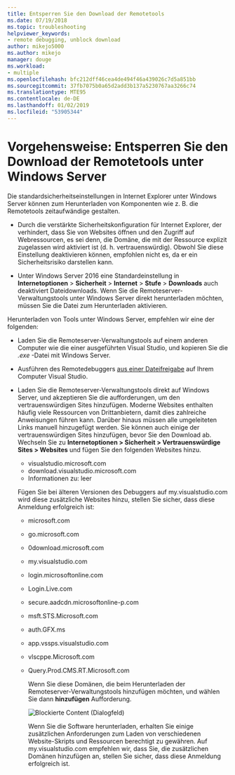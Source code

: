 ```yaml
---
title: Entsperren Sie den Download der Remotetools
ms.date: 07/19/2018
ms.topic: troubleshooting
helpviewer_keywords:
- remote debugging, unblock download
author: mikejo5000
ms.author: mikejo
manager: douge
ms.workload:
- multiple
ms.openlocfilehash: bfc212dff46cea4de494f46a439026c7d5a851bb
ms.sourcegitcommit: 37fb7075b0a65d2add3b137a5230767aa3266c74
ms.translationtype: MTE95
ms.contentlocale: de-DE
ms.lasthandoff: 01/02/2019
ms.locfileid: "53905344"
---
```

# <a name="how-to-unblock-the-download-of-the-remote-tools-on-windows-server"></a>Vorgehensweise: Entsperren Sie den Download der Remotetools unter Windows Server

Die standardsicherheitseinstellungen in Internet Explorer unter Windows Server können zum Herunterladen von Komponenten wie z. B. die Remotetools zeitaufwändige gestalten.

* Durch die verstärkte Sicherheitskonfiguration für Internet Explorer, der verhindert, dass Sie von Websites öffnen und den Zugriff auf Webressourcen, es sei denn, die Domäne, die mit der Ressource explizit zugelassen wird aktiviert ist (d. h. vertrauenswürdig). Obwohl Sie diese Einstellung deaktivieren können, empfohlen nicht es, da er ein Sicherheitsrisiko darstellen kann.

* Unter Windows Server 2016 eine Standardeinstellung in **Internetoptionen** > **Sicherheit** > **Internet**  >   **Stufe** > **Downloads** auch deaktiviert Dateidownloads. Wenn Sie die Remoteserver-Verwaltungstools unter Windows Server direkt herunterladen möchten, müssen Sie die Datei zum Herunterladen aktivieren.

Herunterladen von Tools unter Windows Server, empfehlen wir eine der folgenden:

* Laden Sie die Remoteserver-Verwaltungstools auf einem anderen Computer wie die einer ausgeführten Visual Studio, und kopieren Sie die *.exe* -Datei mit Windows Server.

* Ausführen des Remotedebuggers [aus einer Dateifreigabe](../debugger/remote-debugging.md#fileshare_msvsmon) auf Ihrem Computer Visual Studio.

* Laden Sie die Remoteserver-Verwaltungstools direkt auf Windows Server, und akzeptieren Sie die aufforderungen, um den vertrauenswürdigen Sites hinzufügen. Moderne Websites enthalten häufig viele Ressourcen von Drittanbietern, damit dies zahlreiche Anweisungen führen kann. Darüber hinaus müssen alle umgeleiteten Links manuell hinzugefügt werden. Sie können auch einige der vertrauenswürdigen Sites hinzufügen, bevor Sie den Download ab. Wechseln Sie zu **Internetoptionen > Sicherheit > Vertrauenswürdige Sites > Websites** und fügen Sie den folgenden Websites hinzu.

  * visualstudio.microsoft.com
  * download.visualstudio.microsoft.com
  * Informationen zu: leer

  Fügen Sie bei älteren Versionen des Debuggers auf my.visualstudio.com wird diese zusätzliche Websites hinzu, stellen Sie sicher, dass diese Anmeldung erfolgreich ist:

  * microsoft.com
  * go.microsoft.com
  * 0download.microsoft.com
  * my.visualstudio.com
  * login.microsoftonline.com
  * Login.Live.com
  * secure.aadcdn.microsoftonline-p.com
  * msft.STS.Microsoft.com
  * auth.GFX.ms
  * app.vssps.visualstudio.com
  * vlscppe.Microsoft.com
  * Query.Prod.CMS.RT.Microsoft.com

    Wenn Sie diese Domänen, die beim Herunterladen der Remoteserver-Verwaltungstools hinzufügen möchten, und wählen Sie dann **hinzufügen** Aufforderung.

    ![Blockierte Content (Dialogfeld)](../debugger/media/remotedbg-blocked-content.png)

    Wenn Sie die Software herunterladen, erhalten Sie einige zusätzlichen Anforderungen zum Laden von verschiedenen Website-Skripts und Ressourcen berechtigt zu gewähren. Auf my.visualstudio.com empfehlen wir, dass Sie, die zusätzlichen Domänen hinzufügen an, stellen Sie sicher, dass diese Anmeldung erfolgreich ist.